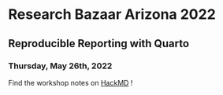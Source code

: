 # Research Bazaar Arizona 2022

## Reproducible Reporting with Quarto
###  Thursday, May 26th, 2022

Find the workshop notes on [HackMD](https://hackmd.io/-Ezb62E2SwavyTgBP67tGg) ! 